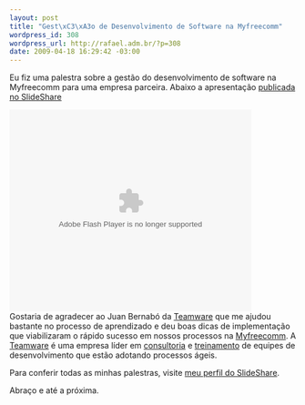```yaml
--- 
layout: post
title: "Gest\xC3\xA3o de Desenvolvimento de Software na Myfreecomm"
wordpress_id: 308
wordpress_url: http://rafael.adm.br/?p=308
date: 2009-04-18 16:29:42 -03:00
---
```

Eu fiz uma palestra sobre a gestão do desenvolvimento de software na Myfreecomm para uma empresa parceira. Abaixo a apresentação <a title="Desenvolvimento de Software na Myfreecomm" href="http://www.slideshare.net/rafael_lima/desenvolvimento-de-software?type=powerpoint">publicada no SlideShare</a>
<div id="__ss_1309733" style="width: 425px; text-align: left;"><object width="425" height="355" data="http://static.slidesharecdn.com/swf/ssplayer2.swf?doc=desenvolvimentodesoftware-090418115717-phpapp02&amp;rel=0&amp;stripped_title=desenvolvimento-de-software" type="application/x-shockwave-flash"><param name="allowFullScreen" value="true" /><param name="allowScriptAccess" value="always" /><param name="src" value="http://static.slidesharecdn.com/swf/ssplayer2.swf?doc=desenvolvimentodesoftware-090418115717-phpapp02&amp;rel=0&amp;stripped_title=desenvolvimento-de-software" /><param name="allowfullscreen" value="true" /></object></div>
Gostaria de agradecer ao Juan Bernabó da <a href="http://www.teamware.com.br/">Teamware</a> que me ajudou bastante no processo de aprendizado e deu boas dicas de implementação que viabilizaram o rápido sucesso em nossos processos na <a href="http://myfreecomm.com.br">Myfreecomm</a>. A <a href="http://teamware.com.br/cms/component/option,com_frontpage/Itemid,1/lang,pt/">Teamware</a> é uma empresa líder em <a href="http://teamware.com.br/cms/content/view/14/31/lang,pt/">consultoria</a> e <a href="http://teamware.com.br/cms/component/option,com_attend_events/Itemid,26/lang,pt/">treinamento</a> de equipes de desenvolvimento que estão adotando processos ágeis.

Para conferir todas as minhas palestras, visite <a href="http://www.slideshare.net/rafael_lima">meu perfil do SlideShare</a>.

Abraço e até a próxima.
